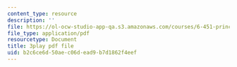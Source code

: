 ```yaml
---
content_type: resource
description: ''
file: https://ol-ocw-studio-app-qa.s3.amazonaws.com/courses/6-451-principles-of-digital-communication-ii-spring-2005/b2c6ce6d50aec06dead9b7d1862f4eef_SV08nmxzdAU.pdf
file_type: application/pdf
resourcetype: Document
title: 3play pdf file
uid: b2c6ce6d-50ae-c06d-ead9-b7d1862f4eef
---
```

